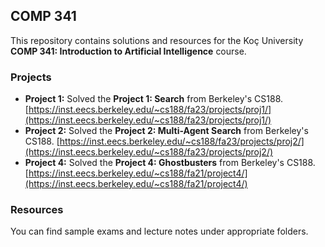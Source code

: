 ## COMP 341
This repository contains solutions and resources for the Koç University **COMP 341: Introduction to Artificial Intelligence** course. 

### Projects
- **Project 1:** Solved the **Project 1: Search** from Berkeley's CS188. [https://inst.eecs.berkeley.edu/~cs188/fa23/projects/proj1/](https://inst.eecs.berkeley.edu/~cs188/fa23/projects/proj1/)
- **Project 2:** Solved the **Project 2: Multi-Agent Search** from Berkeley's CS188. [https://inst.eecs.berkeley.edu/~cs188/fa23/projects/proj2/](https://inst.eecs.berkeley.edu/~cs188/fa23/projects/proj2/)
- **Project 4:** Solved the **Project 4: Ghostbusters** from Berkeley's CS188. [https://inst.eecs.berkeley.edu/~cs188/fa21/project4/](https://inst.eecs.berkeley.edu/~cs188/fa21/project4/)

### Resources
You can find sample exams and lecture notes under appropriate folders.
